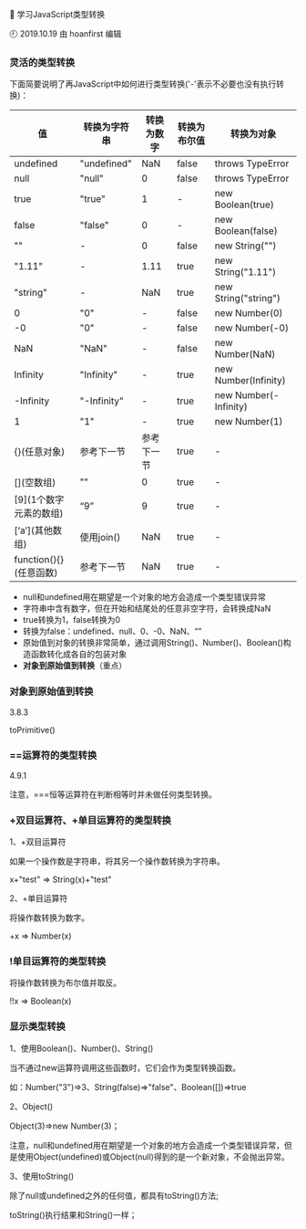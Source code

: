 🐾 学习JavaScript类型转换

🕘 2019.10.19 由 hoanfirst 编辑

### 灵活的类型转换

下面简要说明了再JavaScript中如何进行类型转换('-'表示不必要也没有执行转换)：

值|转换为字符串|转换为数字|转换为布尔值|转换为对象|
-|-|-|-|-|
undefined|"undefined"|NaN|false|throws TypeError|
null|"null"|0|false|throws TypeError|
true|"true"|1|-|new Boolean(true)|
false|"false"|0|-|new Boolean(false)|
""|-|0|false|new String("")|
"1.11"|-|1.11|true|new String("1.11")|
"string"|-|NaN|true|new String("string")|
0|"0"|-|false|new Number(0)|
-0|"0"|-|false|new Number(-0)|
NaN|"NaN"|-|false|new Number(NaN)|
Infinity|"Infinity"|-|true|new Number(Infinity)|
-Infinity|"-Infinity"|-|true|new Number(-Infinity)|
1|"1"|-|true|new Number(1)|
{}(任意对象)|参考下一节|参考下一节|true|-|
\[\](空数组)|""|0|true|-|
\[9\](1个数字元素的数组)|“9”|9|true|-
\[‘a’\](其他数组)|使用join()|NaN|true|-
function(){}(任意函数)|参考下一节|NaN|true|-


- null和undefined用在期望是一个对象的地方会造成一个类型错误异常
- 字符串中含有数字，但在开始和结尾处的任意非空字符，会转换成NaN
- true转换为1，false转换为0
- 转换为false：undefined、null、0、-0、NaN、“”
- 原始值到对象的转换非常简单，通过调用String()、Number()、Boolean()构造函数转化成各自的包装对象
- **对象到原始值到转换**（重点）


### 对象到原始值到转换

3.8.3

toPrimitive()

### ==运算符的类型转换

4.9.1

注意，===恒等运算符在判断相等时并未做任何类型转换。

### +双目运算符、+单目运算符的类型转换

1、+双目运算符

如果一个操作数是字符串，将其另一个操作数转换为字符串。

x+"test" => String(x)+"test"

2、+单目运算符

将操作数转换为数字。

+x => Number(x)

### !单目运算符的类型转换

将操作数转换为布尔值并取反。

!!x => Boolean(x)

### 显示类型转换

1、使用Boolean()、Number()、String()

当不通过new运算符调用这些函数时，它们会作为类型转换函数。

如：Number("3")=>3、String(false)=>"false"、Boolean(\[\])=>true

2、Object()

Object(3)=>new Number(3)；

注意，null和undefined用在期望是一个对象的地方会造成一个类型错误异常，但是使用Object(undefined)或Object(null)得到的是一个新对象，不会抛出异常。

3、使用toString()

除了null或undefined之外的任何值，都具有toString()方法;

toString()执行结果和String()一样；






